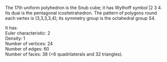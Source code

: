 The 17th uniform polyhedron is the Snub cube; it has Wythoff symbol |2 3
4. Its dual is the pentagonal icositetrahedron. The pattern of polygons
round each vertex is (3,3,3,3,4); its symmetry group is the octahedral
group S4.

It has:\
 Euler characteristic: 2\
 Density: 1\
 Number of vertices: 24\
 Number of edges: 60\
 Number of faces: 38 (=6 quadrilaterals and 32 triangles).
